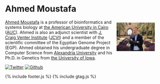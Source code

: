 # Ahmed Moustafa

<img src="images/AhmedMoustafa.jpg" align="right" width="25%" title="Ahmed Moustafa" alt="Ahmed Moustafa" style="padding: 10px; border:5px">

[Ahmed Moustafa](https://ahmedmoustafa.com) is a professor of bioinformatics and systems biology at [the American University in Cairo](https://www.aucegypt.edu/) ([AUC](https://www.aucegypt.edu/)). Ahmed is also an adjunct scientist with [J. Craig Venter Institute](https://www.jcvi.org/) ([JCVI](https://www.jcvi.org/)) and a member of the scientific committee of the Egyptian Genome Project (EGP). Ahmed obtained his undergraduate degree in Computer Science from [Alexandria University](https://www.alexu.edu.eg/index.php/en/) and his Ph.D. in Genetics from [the University of Iowa](https://uiowa.edu/).

[![Twitter](http://i.imgur.com/tXSoThF.png)](https://twitter.com/ahmedmoustafa) [![Github](http://i.imgur.com/0o48UoR.png)](https://github.com/ahmedmoustafa)


{% include footer.js %}
{% include gtag.js %}
